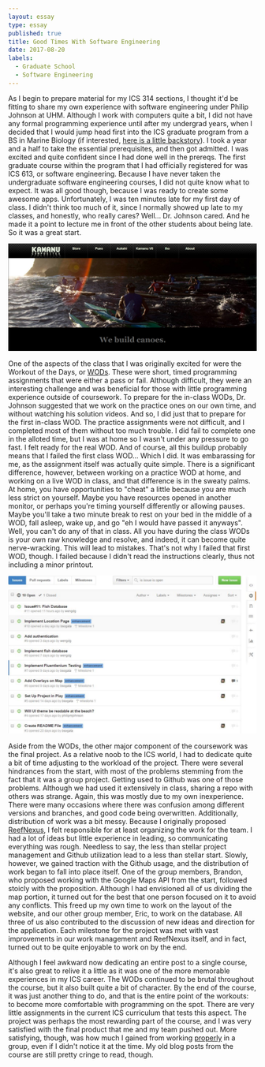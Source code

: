 ```yaml
---
layout: essay
type: essay
published: true
title: Good Times With Software Engineering
date: 2017-08-20
labels:
  - Graduate School
  - Software Engineering
---
```


As I begin to prepare material for my ICS 314 sections, I thought it'd be fitting to share my own experience with software engineering under Philip Johnson at UHM.  Although I work with computers quite a bit, I did not have any formal programming experience until after my undergrad years, when I decided that I would jump head first into the ICS graduate program from a BS in Marine Biology (if interested, <a href="https://wengdg.github.io/essays/essay1.html">here is a little backstory</a>).  I took a year and a half to take the essential prerequisites, and then got admitted.  I was excited and quite confident since I had done well in the prereqs.  The first graduate course within the program that I had officially registered for was ICS 613, or software engineering.  Because I have never taken the undergraduate software engineering courses, I did not quite know what to expect.  It was all good though, because I was ready to create some awesome apps.  Unfortunately, I was ten minutes late for my first day of class.  I didn't think too much of it, since I normally showed up late to my classes, and honestly, who really cares?  Well... Dr. Johnson cared.  And he made it a point to lecture me in front of the other students about being late.  So it was a great start.

<img class="ui large right floated rounded image" src="../images/wod-kamanu.png" title="This practice WOD required us to create home page for a website">

One of the aspects of the class that I was originally excited for were the Workout of the Days, or <a href="http://philipmjohnson.org/essays/ase-2017.html">WODs</a>.  These were short, timed programming assignments that were either a pass or fail.  Although difficult, they were an interesting challenge and was beneficial for those with little programming experience outside of coursework.  To prepare for the in-class WODs, Dr. Johnson suggested that we work on the practice ones on our own time, and without watching his solution videos.  And so, I did just that to prepare for the first in-class WOD.  The practice assignments were not difficult, and I completed most of them without too much trouble.  I did fail to complete one in the alloted time, but I was at home so I wasn't under any pressure to go fast.  I felt ready for the real WOD.  And of course, all this buildup probably means that I failed the first class WOD...  Which I did.  It was embarassing for me, as the assignment itself was actually quite simple.  There is a significant difference, however, between working on a practice WOD at home, and working on a live WOD in class, and that difference is in the sweaty palms.  At home, you have opportunities to "cheat" a little because you are much less strict on yourself.  Maybe you have resources opened in another monitor, or perhaps you're timing yourself differently or allowing pauses.  Maybe you'll take a two minute break to rest on your bed in the middle of a WOD, fall asleep, wake up, and go "eh I would have passed it anyways".  Well, you can't do any of that in class.  All you have during the class WODs is your own raw knowledge and resolve, and indeed, it can become quite nerve-wracking.  This will lead to mistakes.  That's not why I failed that first WOD, though.  I failed because I didn't read the instructions clearly, thus not including a minor printout.

<img class="ui large right floated rounded image" src="../images/reef-git.PNG" title="List of issues for the ReefNexus application">

Aside from the WODs, the other major component of the coursework was the final project.  As a relative noob to the ICS world, I had to dedicate quite a bit of time adjusting to the workload of the project.  There were several hindrances from the start, with most of the problems stemming from the fact that it was a group project.  Getting used to Github was one of those problems.  Although we had used it extensively in class, sharing a repo with others was strange.  Again, this was mostly due to my own inexperience.  There were many occasions where there was confusion among different versions and branches, and good code being overwritten.  Additionally, distribution of work was a bit messy.  Because I originally proposed <a href="http://reefnexus.github.io/reefnexus/">ReefNexus</a>, I felt responsible for at least organizing the work for the team.  I had a lot of ideas but little experience in leading, so communicating everything was rough.  Needless to say, the less than stellar project management and Github utilization lead to a less than stellar start.  Slowly, however, we gained traction with the Github usage, and the distribution of work began to fall into place itself.  One of the group members, Brandon, who proposed working with the Google Maps API from the start, followed stoicly with the proposition.  Although I had envisioned all of us dividing the map portion, it turned out for the best that one person focused on it to avoid any conflicts.  This freed up my own time to work on the layout of the website, and our other group member, Eric, to work on the database.  All three of us also contributed to the discussion of new ideas and direction for the application.  Each milestone for the project was met with vast improvements in our work management and ReefNexus itself, and in fact, turned out to be quite enjoyable to work on by the end.  

Although I feel awkward now dedicating an entire post to a single course, it's also great to relive it a little as it was one of the more memorable experiences in my ICS career.  The WODs continued to be brutal throughout the course, but it also built quite a bit of character.  By the end of the course, it was just another thing to do, and that is the entire point of the workouts: to become more comfortable with programming on the spot.  There are very little assignments in the current ICS curriculum that tests this aspect.  The project was perhaps the most rewarding part of the course, and I was very satisfied with the final product that me and my team pushed out.  More satisfying, though, was how much I gained from working <u>properly</u> in a group, even if I didn't notice it at the time.  My old blog posts from the course are still pretty cringe to read, though.  
